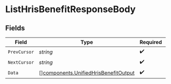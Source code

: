 # ListHrisBenefitResponseBody


## Fields

| Field                                                                                        | Type                                                                                         | Required                                                                                     | Description                                                                                  |
| -------------------------------------------------------------------------------------------- | -------------------------------------------------------------------------------------------- | -------------------------------------------------------------------------------------------- | -------------------------------------------------------------------------------------------- |
| `PrevCursor`                                                                                 | *string*                                                                                     | :heavy_check_mark:                                                                           | N/A                                                                                          |
| `NextCursor`                                                                                 | *string*                                                                                     | :heavy_check_mark:                                                                           | N/A                                                                                          |
| `Data`                                                                                       | [][components.UnifiedHrisBenefitOutput](../../models/components/unifiedhrisbenefitoutput.md) | :heavy_check_mark:                                                                           | N/A                                                                                          |